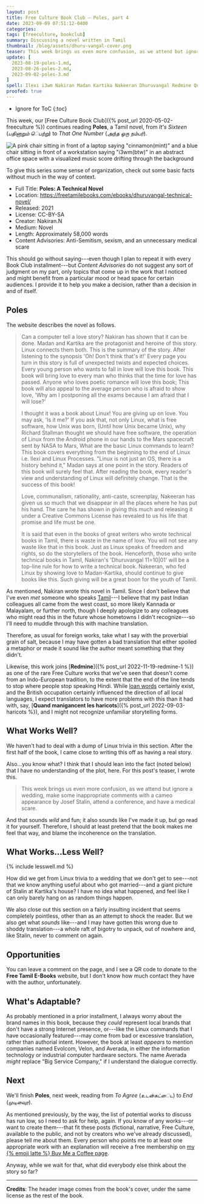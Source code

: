 ```yaml
---
layout: post
title: Free Culture Book Club — Poles, part 4
date: 2023-09-09 07:51:12-0400
categories:
tags: [freeculture, bookclub]
summary: Discussing a novel written in Tamil
thumbnail: /blog/assets/dhuru-vangal-cover.png
teaser: This week brings us even more confusion, as we attend but ignore a wedding, make some inappropriate comments with a cameo by Josef Stalin, attend a conference, and have a medical scare.
update: [
  2023-08-19-poles-1.md,
  2023-08-26-poles-2.md,
  2023-09-02-poles-3.md
]
spell: Ilexi i3wm Nakiran Madan Kartika Nakeeran Dhuruvangal Redmine Quand manigancent les Evolcom Velon Averada
proofed: true
---
```


* Ignore for ToC
{:toc}

This week, our [Free Culture Book Club]({% post_url 2020-05-02-freeculture %}) continues reading **Poles**, a Tamil novel, from *It's Sixteen* (*பதினாறும் ெபற்று*) to *That One Number* (*அந்த ஒரு நம்பர்*).

![A pink chair sitting in front of a laptop saying "cinnamon(mint)" and a blue chair sitting in front of a workstation saying "i3wm(btw)" in an abstract office space with a visualized music score drifting through the background](/blog/assets/dhuru-vangal-cover.png "I have no idea what any of this means, but I now feel invested...")

To give this series some sense of organization, check out some basic facts without much in the way of context.

 * Full Title:  **Poles:  A Technical Novel**
 * Location:  <https://freetamilebooks.com/ebooks/dhuruvangal-technical-novel/>
 * Released:  2021
 * License:  CC-BY-SA
 * Creator:  Nakiran.N
 * Medium:  Novel
 * Length:  Approximately 58,000 words
 * Content Advisories:  Anti-Semitism, sexism, and an unnecessary medical scare

This should go without saying---even though I plan to repeat it with every Book Club installment---but *Content Advisories* do not suggest any sort of judgment on my part, only topics that come up in the work that I noticed and might benefit from a particular mood or head space for certain audiences.  I provide it to help you make a decision, rather than a decision in and of itself.

## Poles

The website describes the novel as follows.

 > Can a computer tell a love story? Nakiran has shown that it can be done. Madan and Kartika are the protagonist and heroine of this story. Linux connects them both. This is the summary of the story. After listening to the synopsis 'Oh! Don't think that's it!' Every page you turn in this story is full of unexpected twists and expected choices. Every young person who wants to fall in love will love this book. This book will bring love to every man who thinks that the time for love has passed. Anyone who loves poetic romance will love this book; This book will also appeal to the average person who is afraid to show love, 'Why am I postponing all the exams because I am afraid that I will lose?'
 >
 > I thought it was a book about Linux! You are giving up on love. You may ask, 'Is it me?' If you ask that, not only Linux, what is free software, how Unix was born, (Until how Unix became Unix), why Richard Stallman thought we should have free software, the operation of Linux from the Android phone in our hands to the Mars spacecraft sent by NASA to Mars, What are the basic Linux commands to learn? This book covers everything from the beginning to the end of Linux i.e. Ilexi and Linux Processes. "Linux is not just an OS, there is a history behind it," Madan says at one point in the story. Readers of this book will surely feel that. After reading the book, every reader's view and understanding of Linux will definitely change. That is the success of this book!
 >
 > Love, communalism, rationality, anti-caste, screenplay, Nakeeran has given us so much that we disappear in all the places where he has put his hand. The care he has shown in giving this much and releasing it under a Creative Commons License has revealed to us his life that promise and life must be one.
 >
 > It is said that even in the books of great writers who wrote technical books in Tamil, there is waste in the name of love. You will not see any waste like that in this book. Just as Linux speaks of freedom and rights, so do the storytellers of the book. Henceforth, those who write technical books in Tamil, Nakiran's 'Dhuruvangal 11=10\|01' will be a top-line rule for how to write a technical book. Nakeeran, who fed Linux by showing love to Madan-Kartika, should continue to give books like this. Such giving will be a great boon for the youth of Tamil.

As mentioned, Nakiran wrote this novel in Tamil.  Since I don't believe that I've even *met* someone who speaks [Tamil](https://en.wikipedia.org/wiki/Tamil_language)---I believe that my past Indian colleagues all came from the west coast, so more likely Kannada or Malayalam, or further north, though I deeply apologize to any colleagues who might read this in the future whose hometowns I didn't recognize---so I'll need to muddle through this with machine translation.

Therefore, as usual for foreign works, take what I say with the proverbial grain of salt, because I may have gotten a bad translation that either spoiled a metaphor or made it sound like the author meant something that they didn't.

Likewise, this work joins [**Redmine**]({% post_url 2022-11-19-redmine-1 %}) as one of the rare Free Culture works that we've seen that doesn't come from an Indo-European tradition, to the extent that the end of the line tends to stop where people stop speaking Hindi.  While [loan words](https://en.wikipedia.org/wiki/Indo-Aryan_loanwords_in_Tamil) certainly exist, and the British occupation certainly influenced the direction of all local languages, I expect translators to have more problems with this than it had with, say, [**Quand manigancent les haricots**]({% post_url 2022-09-03-haricots %}), and I might not recognize unfamiliar storytelling forms.

## What Works Well?

We haven't had to deal with a dump of Linux trivia in this section.  After the first half of the book, I came close to writing this off as having a real story.

Also...you know what?  I think that I should lean into the fact (noted below) that I have no understanding of the plot, here.  For this post's teaser, I wrote this.

 > This week brings us even more confusion, as we attend but ignore a wedding, make some inappropriate comments with a cameo appearance by Josef Stalin, attend a conference, and have a medical scare.

And that sounds *wild* and fun; it also sounds like I've made it up, but go read it for yourself.  Therefore, I should at least pretend that the book makes me feel that way, and blame the incoherence on the translation.

## What Works...Less Well?

{% include lesswell.md %}

How did we get from Linux trivia to a wedding that we don't get to see---not that we know anything useful about who got married---and a giant picture of Stalin at Kartika's house?  I have no idea what happened, and feel like I can only barely hang on as random things happen.

We also close out this section on a fairly insulting incident that seems completely pointless, other than as an attempt to shock the reader.  But we also get what *sounds* like---and I may have gotten this wrong due to shoddy translation---a whole raft of bigotry to unpack, out of nowhere and, like Stalin, never to comment on again.

## Opportunities

You can leave a comment on the page, and I see a QR code to donate to the **Free Tamil E-Books** website, but I don't know how much contact they have with the author, unfortunately.

## What's Adaptable?

As probably mentioned in a prior installment, I always worry about the brand names in this book, because they *could* represent local brands that don't have a strong Internet presence, or---like the Linux commands that I have occasionally featured---may come from bad or excessive translation, rather than authorial intent.  However, the book at least *appears* to mention companies named Evolcom, Velon, and Averada, in either the information technology or industrial computer hardware sectors.  The name Averada *might* replace "Big Service Company," if I understand the dialogue correctly.

## Next

We'll finish **Poles**, next week, reading from *To Agree* (*உடன்கட்ைட*) to *End* (*முடிவுைர*).

As mentioned previously, by the way, the list of potential works to discuss has run low, so I need to ask for help, again.  If you know of any works---or want to create them---that fit these posts (fictional, narrative, Free Culture, available to the public, and not by creators who we've already discussed), please tell me about them.  Every person who points me to at least one appropriate work with an explanation will receive a free membership on [my {% emoji latte %} Buy Me a Coffee page](https://buymeacoffee.com/jcolag).

Anyway, while we wait for that, what did everybody else think about the story so far?

* * *

**Credits**:  The header image comes from the book's cover, under the same license as the rest of the book.
